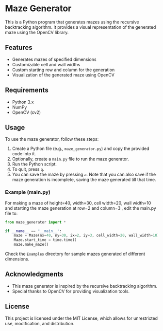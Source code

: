 # Maze Generator

This is a Python program that generates mazes using the recursive backtracking algorithm. It provides a visual representation of the generated maze using the OpenCV library.

## Features
- Generates mazes of specified dimensions
- Customizable cell and wall widths
- Custom starting row and column for the generation
- Visualization of the generated maze using OpenCV

## Requirements

- Python 3.x
- NumPy
- OpenCV (cv2)

## Usage
To use the maze generator, follow these steps:

1. Create a Python file (e.g., `maze_generator.py`) and copy the provided code into it.
2. Optionally, create a `main.py` file to run the maze generator.
3. Run the Python script.
4. To quit, press `q`.
5. You can save the maze by pressing `a`. Note that you can also save if the maze generation is incomplete, saving the maze generated till that time.

### Example (main.py)
For making a maze of height=40, width=30, cell width=20, wall width=10 and starting the maze generation at row=2 and column=3 , edit the main.py file to:
```python
from maze_generator import *

if __name__ == "__main__":
    maze = Maze(nx=40, ny=30, ix=2, iy=3, cell_width=20, wall_width=10)
    Maze.start_time = time.time()
    maze.make_maze()
```
Check the `Examples` directory for sample mazes generated of different dimensions.
## Acknowledgments
- This maze generator is inspired by the recursive backtracking algorithm.
- Special thanks to OpenCV for providing visualization tools.

## License

This project is licensed under the MIT License, which allows for unrestricted use, modification, and distribution.
